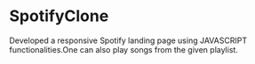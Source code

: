# SpotifyClone
Developed a responsive Spotify landing page using JAVASCRIPT functionalities.One can also play songs from the given playlist.
